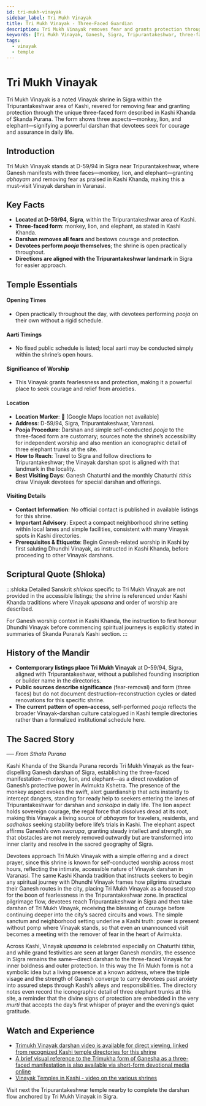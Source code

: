 ```yaml
---
id: tri-mukh-vinayak
sidebar_label: Tri Mukh Vinayak
title: Tri Mukh Vinayak - Three-Faced Guardian
description: Tri Mukh Vinayak removes fear and grants protection through its unique three-faced form, signifying courage and assurance in daily life.
keywords: [Tri Mukh Vinayak, Ganesh, Sigra, Tripurantakeshwar, three-faced, fear, protection]
tags:
  - vinayak
  - temple
---
```


# Tri Mukh Vinayak

Tri Mukh Vinayak is a noted Vinayak shrine in Sigra within the Tripurantakeshwar area of Kashi, revered for removing fear and granting protection through the unique three-faced form described in Kashi Khanda of Skanda Purana. The form shows three aspects—monkey, lion, and elephant—signifying a powerful darshan that devotees seek for courage and assurance in daily life.

## Introduction

Tri Mukh Vinayak stands at D-59/94 in Sigra near Tripurantakeshwar, where Ganesh manifests with three faces—monkey, lion, and elephant—granting *abhayam* and removing fear as praised in Kashi Khanda, making this a must-visit Vinayak darshan in Varanasi.

## Key Facts

* **Located at D-59/94, Sigra**, within the Tripurantakeshwar area of Kashi.
* **Three-faced form**: monkey, lion, and elephant, as stated in Kashi Khanda.
* **Darshan removes all fears** and bestows courage and protection.
* **Devotees perform *pooja* themselves**; the shrine is open practically throughout.
* **Directions are aligned with the Tripurantakeshwar landmark** in Sigra for easier approach.

## Temple Essentials

#### Opening Times
* Open practically throughout the day, with devotees performing *pooja* on their own without a rigid schedule.

#### Aarti Timings
* No fixed public schedule is listed; local aarti may be conducted simply within the shrine’s open hours.

#### Significance of Worship
* This Vinayak grants fearlessness and protection, making it a powerful place to seek courage and relief from anxieties.

#### Location
* **Location Marker**: 📍 [Google Maps location not available]
* **Address**: D-59/94, Sigra, Tripurantakeshwar, Varanasi.
* **Pooja Procedure**: Darshan and simple self-conducted *pooja* to the three-faced form are customary; sources note the shrine’s accessibility for independent worship and also mention an iconographic detail of three elephant trunks at the site.
* **How to Reach**: Travel to Sigra and follow directions to Tripurantakeshwar; the Vinayak darshan spot is aligned with that landmark in the locality.
* **Best Visiting Days**: Ganesh Chaturthi and the monthly Chaturthi *tithis* draw Vinayak devotees for special darshan and offerings.

#### Visiting Details
* **Contact Information**: No official contact is published in available listings for this shrine.
* **Important Advisory**: Expect a compact neighborhood shrine setting within local lanes and simple facilities, consistent with many Vinayak spots in Kashi directories.
* **Prerequisites & Etiquette**: Begin Ganesh-related worship in Kashi by first saluting Dhundhi Vinayak, as instructed in Kashi Khanda, before proceeding to other Vinayak darshans.

## Scriptural Quote (Shloka)

:::shloka
Detailed Sanskrit *shlokas* specific to Tri Mukh Vinayak are not provided in the accessible listings; the shrine is referenced under Kashi Khanda traditions where Vinayak *upasana* and order of worship are described.

For Ganesh worship context in Kashi Khanda, the instruction to first honour Dhundhi Vinayak before commencing spiritual journeys is explicitly stated in summaries of Skanda Purana’s Kashi section.
:::

## History of the Mandir

* **Contemporary listings place Tri Mukh Vinayak** at D-59/94, Sigra, aligned with Tripurantakeshwar, without a published founding inscription or builder name in the directories.
* **Public sources describe significance** (fear-removal) and form (three faces) but do not document destruction–reconstruction cycles or dated renovations for this specific shrine.
* **The current pattern of open-access**, self-performed *pooja* reflects the broader Vinayak-darshan culture catalogued in Kashi temple directories rather than a formalized institutional schedule here.

## The Sacred Story

_── From Sthala Purana_

Kashi Khanda of the Skanda Purana records Tri Mukh Vinayak as the fear-dispelling Ganesh darshan of Sigra, establishing the three-faced manifestation—monkey, lion, and elephant—as a direct revelation of Ganesh’s protective power in Avimukta Kshetra. The presence of the monkey aspect evokes the swift, alert guardianship that acts instantly to intercept dangers, standing for ready help to seekers entering the lanes of Tripurantakeshwar for darshan and *sankalpa* in daily life. The lion aspect holds sovereign courage, the regal force that dissolves dread at its root, making this Vinayak a living source of *abhayam* for travelers, residents, and *sadhakas* seeking stability before life’s trials in Kashi. The elephant aspect affirms Ganesh’s own *swarupa*, granting steady intellect and strength, so that obstacles are not merely removed outwardly but are transformed into inner clarity and resolve in the sacred geography of Sigra.

Devotees approach Tri Mukh Vinayak with a simple offering and a direct prayer, since this shrine is known for self-conducted worship across most hours, reflecting the intimate, accessible nature of Vinayak darshan in Varanasi. The same Kashi Khanda tradition that instructs seekers to begin any spiritual journey with Dhundhi Vinayak frames how pilgrims structure their Ganesh routes in the city, placing Tri Mukh Vinayak as a focused stop for the boon of fearlessness in the Tripurantakeshwar zone. In practical pilgrimage flow, devotees reach Tripurantakeshwar in Sigra and then take darshan of Tri Mukh Vinayak, receiving the blessing of courage before continuing deeper into the city’s sacred circuits and vows. The simple sanctum and neighborhood setting underline a Kashi truth: power is present without pomp where Vinayak stands, so that even an unannounced visit becomes a meeting with the remover of fear in the heart of Avimukta.

Across Kashi, Vinayak *upasana* is celebrated especially on Chaturthi *tithis*, and while grand festivities are seen at larger Ganesh *mandirs*, the essence in Sigra remains the same—direct darshan to the three-faced Vinayak for inner boldness and outer protection. In this way the Tri Mukh form is not a symbolic idea but a living presence at a known address, where the triple visage and the strength of Ganesh converge to carry devotees past anxiety into assured steps through Kashi’s alleys and responsibilities. The directory notes even record the iconographic detail of three elephant trunks at this site, a reminder that the divine signs of protection are embedded in the very *murti* that accepts the day’s first whisper of prayer and the evening’s quiet gratitude.

## Watch and Experience

* [Trimukh Vinayak darshan video is available for direct viewing, linked from recognized Kashi temple directories for this shrine](https://www.youtube.com/watch?v=MbC7Ju8ghLk)
* [A brief visual reference to the Trimukha form of Ganesha as a three-faced manifestation is also available via short-form devotional media online](https://www.instagram.com/p/CTeMvqSB1b5/)
* [Vinayak Temples in Kashi - video on the various shrines](https://www.youtube.com/watch?v=40af4qZMnqA)


Visit next the Tripurantakeshwar temple nearby to complete the darshan flow anchored by Tri Mukh Vinayak in Sigra.